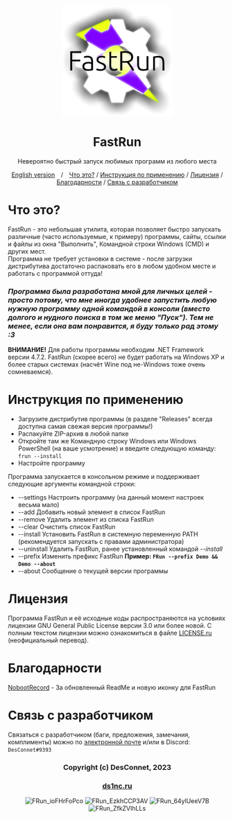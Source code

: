 <div style="text-align: center;">

![FastRun](img/FastRunLogo.png)

# FastRun

Невероятно быстрый запуск любимых программ из любого места

[English version](README.md)&emsp;/&emsp;[Что это?](#что-это) / [Инструкция по применению](#инструкция-по-применению) / [Лицензия](#лицензия) / [Благодарности](#благодарности) / [Связь с разработчиком](#связь-с-разработчиком)

</div>

# Что это?

FastRun - это небольшая утилита, которая позволяет быстро запускать различные (часто используемые, к примеру) программы, сайты, ссылки и файлы из окна "Выполнить", Командной строки Windows (CMD) и других мест.\
Программа не требует установки в системе - после загрузки дистрибутива достаточно распаковать его в любом удобном месте и работать с программой оттуда!

### *Программа была разработана мной для личных целей - просто потому, что мне иногда удобнее запустить любую нужную программу одной командой в консоли (вместо долгого и нудного поиска в том же меню "Пуск"). Тем не менее, если она вам понравится, я буду только рад этому :3*

**ВНИМАНИЕ!** Для работы программы необходим .NET Framework версии 4.7.2. FastRun (скорее всего) не будет работать на Windows XP и более старых системах (насчёт Wine под не-Windows тоже очень сомневаемся).

# Инструкция по применению

* Загрузите дистрибутив программы (в разделе "Releases" всегда доступна самая свежая версия программы!)
* Распакуйте ZIP-архив в любой папке
* Откройте там же Командную строку Windows или Windows PowerShell (на ваше усмотрение) и введите следующую команду:
```frun --install```
* Настройте программу

Программа запускается в консольном режиме и поддерживает следующие аргументы командной строки:

* --settings
  Настроить программу (на данный момент настроек весьма мало)
* --add
  Добавить новый элемент в список FastRun
* --remove
  Удалить элемент из списка FastRun
* --clear
  Очистить список FastRun
* --install
  Установить FastRun в системную переменную PATH (рекомендуется запускать с правами администратора)
* --uninstall
  Удалить FastRun, ранее установленный командой *--install*
* --prefix
  Изменить префикс FastRun
  **Пример: ```FRun --prefix Demo && Demo --about```**
* --about
  Сообщение о текущей версии программы

# Лицензия

Программа FastRun и её исходные коды распространяются на условиях лицензии GNU General Public License версии 3.0 или более новой. С полным текстом лицензии можно ознакомиться в файле [LICENSE.ru](LICENSE.ru) (неофициальный перевод).

# Благодарности

[NobootRecord](https://t.me/NobootRecord) - За обновленный ReadMe и новую иконку для FastRun

# Связь с разработчиком

Связаться с разработчиком (баги, предложения, замечания, комплименты) можно по [электронной почте](mailto:thedesconnet@ds1nc.ru) и/или в Discord: ```DesConnet#9393```

<div style="text-align: center;">

### Copyright (c) DesConnet, 2023
### [ds1nc.ru](https://ds1nc.ru)

![FRun_ioFHrFoPco](https://user-images.githubusercontent.com/31757032/230619249-af59de7b-4752-4a1c-875f-913694348259.png)
![FRun_EzkhCCP3AV](https://user-images.githubusercontent.com/31757032/230619294-43dc0443-37ce-47f7-a681-83aae8ff0efb.png)
![FRun_64ylUeeV7B](https://user-images.githubusercontent.com/31757032/230619367-98548141-2e1c-41bf-a642-9d25392a32c0.png)
![FRun_ZfkZVIhLLs](https://user-images.githubusercontent.com/31757032/230619401-3e5a9597-1112-4c80-9e5a-de4b21692e21.png)

</div>